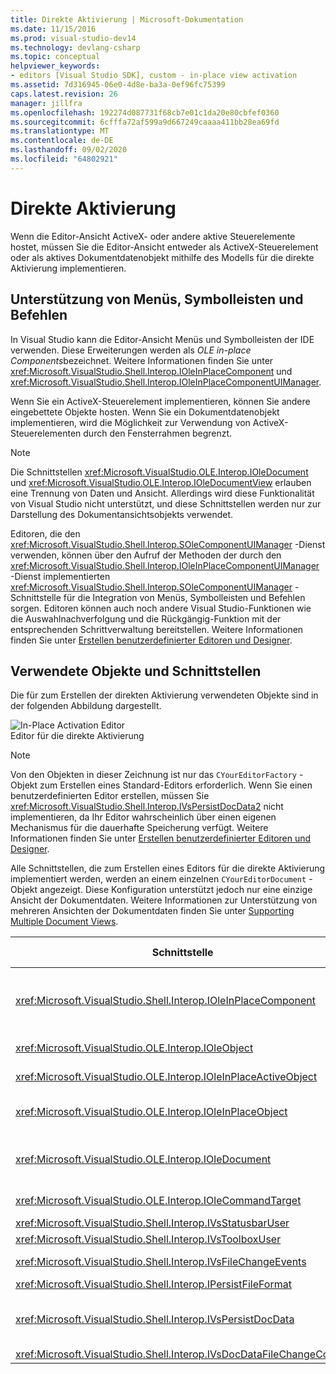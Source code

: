 ```yaml
---
title: Direkte Aktivierung | Microsoft-Dokumentation
ms.date: 11/15/2016
ms.prod: visual-studio-dev14
ms.technology: devlang-csharp
ms.topic: conceptual
helpviewer_keywords:
- editors [Visual Studio SDK], custom - in-place view activation
ms.assetid: 7d316945-06e0-4d8e-ba3a-0ef96fc75399
caps.latest.revision: 26
manager: jillfra
ms.openlocfilehash: 192274d087731f68cb7e01c1da20e80cbfef0360
ms.sourcegitcommit: 6cfffa72af599a9d667249caaaa411bb28ea69fd
ms.translationtype: MT
ms.contentlocale: de-DE
ms.lasthandoff: 09/02/2020
ms.locfileid: "64802921"
---
```

# <a name="in-place-activation"></a>Direkte Aktivierung
Wenn die Editor-Ansicht ActiveX- oder andere aktive Steuerelemente hostet, müssen Sie die Editor-Ansicht entweder als ActiveX-Steuerelement oder als aktives Dokumentdatenobjekt mithilfe des Modells für die direkte Aktivierung implementieren.  
  
## <a name="support-for-menus-toolbars-and-commands"></a>Unterstützung von Menüs, Symbolleisten und Befehlen  
 In Visual Studio kann die Editor-Ansicht Menüs und Symbolleisten der IDE verwenden. Diese Erweiterungen werden als *OLE in-place Components*bezeichnet. Weitere Informationen finden Sie unter <xref:Microsoft.VisualStudio.Shell.Interop.IOleInPlaceComponent> und <xref:Microsoft.VisualStudio.Shell.Interop.IOleInPlaceComponentUIManager>.  
  
 Wenn Sie ein ActiveX-Steuerelement implementieren, können Sie andere eingebettete Objekte hosten. Wenn Sie ein Dokumentdatenobjekt implementieren, wird die Möglichkeit zur Verwendung von ActiveX-Steuerelementen durch den Fensterrahmen begrenzt.  
  
> [!NOTE]
> Die Schnittstellen <xref:Microsoft.VisualStudio.OLE.Interop.IOleDocument> und <xref:Microsoft.VisualStudio.OLE.Interop.IOleDocumentView> erlauben eine Trennung von Daten und Ansicht. Allerdings wird diese Funktionalität von Visual Studio nicht unterstützt, und diese Schnittstellen werden nur zur Darstellung des Dokumentansichtsobjekts verwendet.  
  
 Editoren, die den <xref:Microsoft.VisualStudio.Shell.Interop.SOleComponentUIManager> -Dienst verwenden, können über den Aufruf der Methoden der durch den <xref:Microsoft.VisualStudio.Shell.Interop.IOleInPlaceComponentUIManager> -Dienst implementierten <xref:Microsoft.VisualStudio.Shell.Interop.SOleComponentUIManager> -Schnittstelle für die Integration von Menüs, Symbolleisten und Befehlen sorgen. Editoren können auch noch andere Visual Studio-Funktionen wie die Auswahlnachverfolgung und die Rückgängig-Funktion mit der entsprechenden Schrittverwaltung bereitstellen. Weitere Informationen finden Sie unter [Erstellen benutzerdefinierter Editoren und Designer](../extensibility/creating-custom-editors-and-designers.md).  
  
## <a name="objects-and-interfaces-used"></a>Verwendete Objekte und Schnittstellen  
 Die für zum Erstellen der direkten Aktivierung verwendeten Objekte sind in der folgenden Abbildung dargestellt.  
  
 ![In&#45;Place Activation Editor](../misc/media/vsinplaceactivationeditor.gif "vsinplaceactivationeditor")  
Editor für die direkte Aktivierung  
  
> [!NOTE]
> Von den Objekten in dieser Zeichnung ist nur das `CYourEditorFactory` -Objekt zum Erstellen eines Standard-Editors erforderlich. Wenn Sie einen benutzerdefinierten Editor erstellen, müssen Sie <xref:Microsoft.VisualStudio.Shell.Interop.IVsPersistDocData2> nicht implementieren, da Ihr Editor wahrscheinlich über einen eigenen Mechanismus für die dauerhafte Speicherung verfügt. Weitere Informationen finden Sie unter [Erstellen benutzerdefinierter Editoren und Designer](../extensibility/creating-custom-editors-and-designers.md).  
  
 Alle Schnittstellen, die zum Erstellen eines Editors für die direkte Aktivierung implementiert werden, werden an einem einzelnen `CYourEditorDocument` -Objekt angezeigt. Diese Konfiguration unterstützt jedoch nur eine einzige Ansicht der Dokumentdaten. Weitere Informationen zur Unterstützung von mehreren Ansichten der Dokumentdaten finden Sie unter [Supporting Multiple Document Views](../extensibility/supporting-multiple-document-views.md).  
  
|Schnittstelle|Typ des Objekts|Verwendung|  
|---------------|--------------------|---------|  
|<xref:Microsoft.VisualStudio.Shell.Interop.IOleInPlaceComponent>|Sicht|Direkte VSPackage-Objekte können mithilfe des <xref:Microsoft.VisualStudio.Shell.Interop.SOleComponentUIManager> -Diensts als vollständig integrierte Komponenten der IDE ausgeführt werden. Dieser Dienst integriert Menüs, Symbolleisten und Befehle des Objekts in die IDE und gibt Benachrichtigung bei Zustandsänderungen aus.|  
|<xref:Microsoft.VisualStudio.OLE.Interop.IOleObject>|Sicht|Basismethode, mit der ein eingebettetes Objekt die Basisfunktionalität für den Container bereitstellt und mit ihm kommuniziert.|  
|<xref:Microsoft.VisualStudio.OLE.Interop.IOleInPlaceActiveObject>|Sicht|Verwaltet die Aktivierung und Deaktivierung von direkten Objekten und bestimmt, wie viel des direkten Objekts angezeigt werden soll.|  
|<xref:Microsoft.VisualStudio.OLE.Interop.IOleInPlaceObject>|Sicht|Stellt einen direkten Kanal für die Kommunikation zwischen einem direkten Objekt, dem äußersten Rahmenfenster der zugehörigen Anwendung und dem Dokumentfenster in der Anwendung bereit, die das eingebettete Objekt enthält.|  
|<xref:Microsoft.VisualStudio.OLE.Interop.IOleDocument>|Sicht|Implementiert ein ActiveX-Objekt. Die Methoden <xref:Microsoft.VisualStudio.OLE.Interop.IOleDocument> und `T:Microsoft.VisualStudio.OLE.Interop.IOleDocumentView` , die für die Trennung der Dokumentdaten und deren Ansicht sorgen, werden in der IDE nicht verwendet.|  
|<xref:Microsoft.VisualStudio.OLE.Interop.IOleCommandTarget>|Ansicht/Daten|Bietet die Möglichkeit, das Dokumentdatenobjekt oder das Dokumentansichtsobjekt an der Behandlung von Befehlen zu beteiligen.|  
|<xref:Microsoft.VisualStudio.Shell.Interop.IVsStatusbarUser>|Sicht|Ermöglicht Aktualisierungen der Statusleiste.|  
|<xref:Microsoft.VisualStudio.Shell.Interop.IVsToolboxUser>|Sicht|Ermöglicht das Hinzufügen von Elementen zur Toolbox.|  
|<xref:Microsoft.VisualStudio.Shell.Interop.IVsFileChangeEvents>|Daten|Sendet Benachrichtigung über Änderungen an die bearbeitete Datei. (Diese Schnittstelle ist optional.)|  
|<xref:Microsoft.VisualStudio.Shell.Interop.IPersistFileFormat>|Daten|Wird zum Aktivieren der Funktion "Speichern unter" für einen Dateityp verwendet.|  
|<xref:Microsoft.VisualStudio.Shell.Interop.IVsPersistDocData>|Daten|Aktiviert die Persistenz für das Dokument. Rufen Sie bei schreibgeschützten Dateien <xref:Microsoft.VisualStudio.Shell.Interop.IVsPersistDocData2.SetDocDataReadOnly%2A> auf, um das Sperrsymbol bereitzustellen, das die Dateien als schreibgeschützt kennzeichnet.|  
|<xref:Microsoft.VisualStudio.Shell.Interop.IVsDocDataFileChangeControl>|Daten|Bestimmt, ob Änderungen an Dokumentdaten ignoriert werden sollen.|